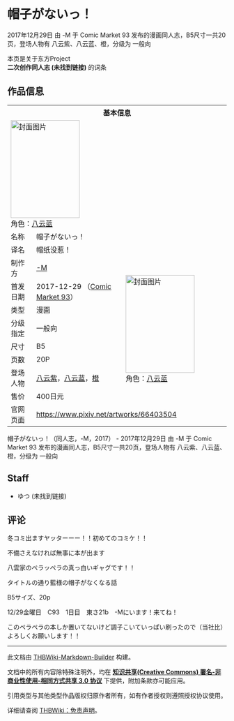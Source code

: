 # 帽子がないっ！

<!-- source html: G:\repos\THBWiki-Markdown-Builder\THBWikiMarkdown\Temp\main\d\df\ns0%3A%E5%B8%BD%E5%AD%90%E3%81%8C%E3%81%AA%E3%81%84%E3%81%A3%EF%BC%81.html -->

2017年12月29日 由 -M 于 Comic Market 93 发布的漫画同人志，B5尺寸一共20页，登场人物有 八云紫、八云蓝、橙，分级为 一般向

本页是关于东方Project  
 **二次创作同人志 (未找到链接)** 的词条

## 作品信息

<table><tbody><tr><th colspan="3">基本信息</th></tr><tr><td class="cover-artwork-mobile" colspan="2"><a href="./文件-帽子がないっ！封面.png.md" class="image" title="封面图片"><img alt="封面图片" src="https://upload.thwiki.cc/thumb/b/b2/%E5%B8%BD%E5%AD%90%E3%81%8C%E3%81%AA%E3%81%84%E3%81%A3%EF%BC%81%E5%B0%81%E9%9D%A2.png/158px-%E5%B8%BD%E5%AD%90%E3%81%8C%E3%81%AA%E3%81%84%E3%81%A3%EF%BC%81%E5%B0%81%E9%9D%A2.png" decoding="async" loading="lazy" width="158" height="224" srcset="https://upload.thwiki.cc/thumb/b/b2/%E5%B8%BD%E5%AD%90%E3%81%8C%E3%81%AA%E3%81%84%E3%81%A3%EF%BC%81%E5%B0%81%E9%9D%A2.png/237px-%E5%B8%BD%E5%AD%90%E3%81%8C%E3%81%AA%E3%81%84%E3%81%A3%EF%BC%81%E5%B0%81%E9%9D%A2.png 1.5x, https://upload.thwiki.cc/thumb/b/b2/%E5%B8%BD%E5%AD%90%E3%81%8C%E3%81%AA%E3%81%84%E3%81%A3%EF%BC%81%E5%B0%81%E9%9D%A2.png/316px-%E5%B8%BD%E5%AD%90%E3%81%8C%E3%81%AA%E3%81%84%E3%81%A3%EF%BC%81%E5%B0%81%E9%9D%A2.png 2x" data-file-width="494" data-file-height="700"></a><div class="cover-char">角色：<a href="./八云蓝.md" title="八云蓝">八云蓝</a></div></td>
</tr><tr><td class="label">名称</td><td colspan="2"> 帽子がないっ！ </td></tr><tr><td class="label">译名</td><td colspan="2"> 帽纸没惹！ </td></tr><tr><td class="label">制作方</td><td><a href="./-M.md" title="-M">-M</a></td><td class="cover-artwork" rowspan="8" style="min-width:224px;"><a href="./文件-帽子がないっ！封面.png.md" class="image" title="封面图片"><img alt="封面图片" src="https://upload.thwiki.cc/thumb/b/b2/%E5%B8%BD%E5%AD%90%E3%81%8C%E3%81%AA%E3%81%84%E3%81%A3%EF%BC%81%E5%B0%81%E9%9D%A2.png/158px-%E5%B8%BD%E5%AD%90%E3%81%8C%E3%81%AA%E3%81%84%E3%81%A3%EF%BC%81%E5%B0%81%E9%9D%A2.png" decoding="async" loading="lazy" width="158" height="224" srcset="https://upload.thwiki.cc/thumb/b/b2/%E5%B8%BD%E5%AD%90%E3%81%8C%E3%81%AA%E3%81%84%E3%81%A3%EF%BC%81%E5%B0%81%E9%9D%A2.png/237px-%E5%B8%BD%E5%AD%90%E3%81%8C%E3%81%AA%E3%81%84%E3%81%A3%EF%BC%81%E5%B0%81%E9%9D%A2.png 1.5x, https://upload.thwiki.cc/thumb/b/b2/%E5%B8%BD%E5%AD%90%E3%81%8C%E3%81%AA%E3%81%84%E3%81%A3%EF%BC%81%E5%B0%81%E9%9D%A2.png/316px-%E5%B8%BD%E5%AD%90%E3%81%8C%E3%81%AA%E3%81%84%E3%81%A3%EF%BC%81%E5%B0%81%E9%9D%A2.png 2x" data-file-width="494" data-file-height="700"></a><div class="cover-char">角色：<a href="./八云蓝.md" title="八云蓝">八云蓝</a></div></td>
</tr><tr><td class="label">首发日期</td><td>2017-12-29&#160;（<a href="/展会作品列表?e=Comic+Market%2393">Comic Market 93</a>）</td></tr><tr><td class="label">类型</td><td>漫画</td></tr><tr><td class="label">分级指定</td><td>一般向</td></tr><tr><td class="label">尺寸</td><td>B5</td></tr><tr><td class="label">页数</td><td>20P</td></tr><tr><td class="label">登场人物</td><td><a href="./八云紫.md" title="八云紫">八云紫</a>，<a href="./八云蓝.md" title="八云蓝">八云蓝</a>，<a href="./橙.md" title="橙">橙</a></td></tr><tr><td class="label">售价</td><td>400日元</td></tr>
<tr><td class="label">官网页面</td><td colspan="2"><a rel="nofollow" class="external free" href="https://www.pixiv.net/artworks/66403504">https://www.pixiv.net/artworks/66403504</a></td></tr></tbody></table>

帽子がないっ！（同人志，-M，2017） - 2017年12月29日 由 -M 于 Comic Market 93 发布的漫画同人志，B5尺寸一共20页，登场人物有 八云紫、八云蓝、橙，分级为 一般向

## Staff
- ゆつ (未找到链接)


## 评论

  
冬コミ出ますヤッターーー！！初めてのコミケ！！  

不備さえなければ無事に本が出ます  

  

八雲家のペラッペラの真っ白いギャグです！！  

タイトルの通り藍様の帽子がなくなる話  

B5サイズ、20p  

  

12/29金曜日　C93　1日目　東さ21b　-Mにいます！来てね！  

このペラペラの本しか置いてないけど調子こいていっぱい刷ったので（当社比）よろしくお願いします！！
  







---

此文档由 [THBWiki-Markdown-Builder](https://github.com/Delsin-Yu/THBWiki-Markdown-Builder) 构建。

文档中的所有内容除特殊注明外，均在 [**知识共享(Creative Commons) 署名-非商业性使用-相同方式共享 3.0 协议**](https://creativecommons.org/licenses/by-sa/3.0/deed.zh-hans) 下提供，附加条款亦可能应用。

引用类型与其他类型作品版权归原作者所有，如有作者授权则遵照授权协议使用。

详细请查阅 [THBWiki：免责声明](https://thbwiki.cc/THBWiki:%E5%85%8D%E8%B4%A3%E5%A3%B0%E6%98%8E)。

